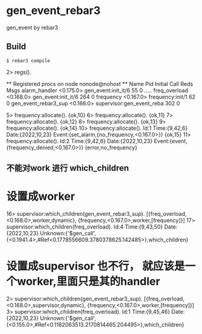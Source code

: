 gen_event_rebar3
=====

gen_event by rebar3

Build
-----

    $ rebar3 compile


2> regs().

** Registered procs on node nonode@nohost **
Name                  Pid          Initial Call                      Reds Msgs
alarm_handler         <0.175.0>    gen_event:init_it/6                 55    0
.....
freq_overload         <0.168.0>    gen_event:init_it/6                264    0
frequency             <0.167.0>    frequency:init/1                    62    0
gen_event_rebar3_sup  <0.166.0>    supervisor:gen_event_reba          302    0

5> frequency:allocate().
{ok,10}
6> frequency:allocate().
{ok,11}
7> frequency:allocate().
{ok,12}
8> frequency:allocate().
{ok,13}
9> frequency:allocate().
{ok,14}
10> frequency:allocate().
Id:1 Time:{9,42,6} Date:{2022,10,23}
Event:{set_alarm,{no_frequency,<0.167.0>}}
{ok,15}
11> frequency:allocate().
Id:2 Time:{9,42,6} Date:{2022,10,23}
Event:{event,{frequency_denied,<0.167.0>}}
{error,no_frequency}

## 不能对work 进行 which_children 
# 设置成worker
16> supervisor:which_children(gen_event_rebar3_sup).
[{freq_overload,<0.168.0>,worker,dynamic},
{frequency,<0.167.0>,worker,[frequency]}]
17> supervisor:which_children(freq_overload).
Id:4 Time:{9,43,50} Date:{2022,10,23}
Unknown:{'$gen_call',{<0.1941.4>,#Ref<0.1778556609.3780378625.142485>},which_children}


# 设置成supervisor 也不行， 就应该是一个worker,里面只是其的handler
2> supervisor:which_children(gen_event_rebar3_sup).
[{freq_overload,<0.168.0>,supervisor,dynamic},
 {frequency,<0.167.0>,worker,[frequency]}]
3> supervisor:which_children(freq_overload).
Id:1 Time:{9,45,46} Date:{2022,10,23}
Unknown:{'$gen_call',{<0.155.0>,#Ref<0.1182063513.2170814465.204495>},which_children}



